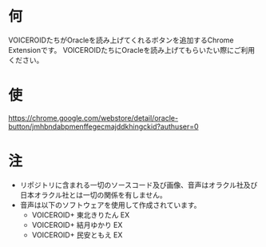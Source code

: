# 何
VOICEROIDたちがOracleを読み上げてくれるボタンを追加するChrome Extensionです。
VOICEROIDたちにOracleを読み上げてもらいたい際にご利用ください。

# 使
https://chrome.google.com/webstore/detail/oracle-button/jmhbndabpmenffegecmajddkhingckid?authuser=0

# 注
- リポジトリに含まれる一切のソースコード及び画像、音声はオラクル社及び日本オラクル社とは一切の関係を有しません。
- 音声は以下のソフトウェアを使用して作成されています。
  - VOICEROID+ 東北きりたん EX
  - VOICEROID+ 結月ゆかり EX
  - VOICEROID+ 民安ともえ EX
